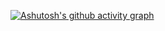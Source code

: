 [![Ashutosh's github activity graph](https://github-readme-activity-graph.vercel.app/graph?username=dudkinox)](https://github.com/ashutosh00710/github-readme-activity-graph)
